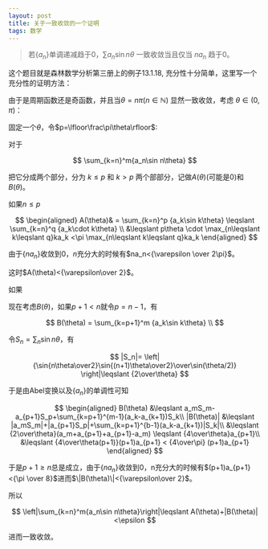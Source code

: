 ```yaml
---
layout: post
title: 关于一致收敛的一个证明
tags: 数学
---
```


> 若$\{a_n\}$单调递减趋于0，$\sum a_n\sin n\theta$ 一致收敛当且仅当 $na_n$ 趋于0。

这个题目就是森林数学分析第三册上的例子13.1.18, 充分性十分简单，这里写一个充分性的证明方法：

<!--more-->

由于是周期函数还是奇函数，并且当$\theta = n\pi (n\in\mathbb{N})$ 显然一致收敛，考虑 $\theta \in (0,\pi)$：

固定一个$\theta$，令$p=\lfloor\frac\pi\theta\rfloor$:

对于

$$
\sum_{k=n}^m{a_n\sin n\theta}
$$

把它分成两个部分，分为 $k\leqslant p$ 和 $k> p$ 两个部部分，记做$A(\theta)$(可能是0)和 $B(\theta)$。

如果$n\leqslant p$

$$
\begin{aligned}
A(\theta)& = \sum_{k=n}^p {a_k\sin k\theta} 
\leqslant \sum_{k=n}^q {a_k\cdot k\theta} \\
&\leqslant p\theta \cdot \max_{n\leqslant k\leqslant q}ka_k
<\pi \max_{n\leqslant k\leqslant q}ka_k
\end{aligned}
$$

由于$\{na_n\}$收敛到0，$n$充分大的时候有$na_n<{\varepsilon \over 2\pi}$。

这时$A(\theta)<{\varepsilon\over 2}$。

如果

现在考虑$B(\theta)$，如果$p+1<n$就令$p=n-1$，有

$$
B(\theta) = \sum_{k=p+1}^m {a_k\sin k\theta} \\
$$

令$S_n=\sum_n\sin n \theta$，有

$$
|S_n|=
\left|
{\sin{n\theta\over2}\sin{(n+1)\theta\over2}\over\sin(\theta/2)}
\right|\leqslant {2\over\theta}
$$

于是由Abel变换以及$\{a_n\}$的单调性可知

$$
\begin{aligned}
B(\theta) &\leqslant a_mS_m-a_{p+1}S_p+\sum_{k=p+1}^{m-1}(a_k-a_{k+1})S_k\\
|B(\theta)| &\leqslant |a_mS_m|+|a_{p+1}S_p|+\sum_{k=p+1}^{b-1}(a_k-a_{k+1})|S_k|\\
&\leqslant {2\over\theta}(a_m+a_{p+1}+a_{p+1}-a_m) 
\leqslant {4\over\theta}a_{p+1}\\
&\leqslant {4\over\theta(p+1)}(p+1)a_{p+1} < {4\over\pi} (p+1)a_{p+1}
\end{aligned}
$$

于是$p+1\geqslant n$总是成立，由于$\{na_n\}$收敛到0，n充分大的时候有$(p+1)a_{p+1}<{\pi \over 8}$进而$\|B(\theta)\|<{\varepsilon\over 2}$。

所以

$$
\left|\sum_{k=n}^m{a_n\sin n\theta}\right|\leqslant A(\theta)+|B(\theta)|<\epsilon
$$

进而一致收敛。
